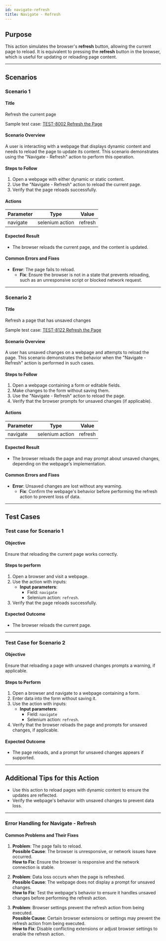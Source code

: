 ```yaml
---
id: navigate-refresh
title: Navigate - Refresh
---
```


## Purpose
This action simulates the browser's **refresh** button, allowing the current page to reload. It is equivalent to pressing the **refresh** button in the browser, which is useful for updating or reloading page content.

---

## Scenarios

### Scenario 1

#### Title
Refresh the current page  

Sample test case: [TEST-8002 Refresh the Page](https://zeuz.zeuz.ai/Home/ManageTestCases/Edit/TEST-8002/)

#### Scenario Overview
A user is interacting with a webpage that displays dynamic content and needs to reload the page to update its content. This scenario demonstrates using the "Navigate - Refresh" action to perform this operation.

#### Steps to Follow
1. Open a webpage with either dynamic or static content.
2. Use the "Navigate - Refresh" action to reload the current page.
3. Verify that the page reloads successfully.

#### Actions

| Parameter    | Type             | Value     |
|--------------|------------------|-----------|
| navigate     | selenium action  | refresh   |

#### Expected Result
- The browser reloads the current page, and the content is updated.

#### Common Errors and Fixes
- **Error**: The page fails to reload.
  - **Fix**: Ensure the browser is not in a state that prevents reloading, such as an unresponsive script or blocked network request.

---

### Scenario 2

#### Title
Refresh a page that has unsaved changes  

Sample test case: [TEST-8122 Refresh the Page](https://zeuz.zeuz.ai/Home/ManageTestCases/Edit/TEST-8122/)

#### Scenario Overview
A user has unsaved changes on a webpage and attempts to reload the page. This scenario demonstrates the behavior when the "Navigate - Refresh" action is performed in such cases.

#### Steps to Follow
1. Open a webpage containing a form or editable fields.
2. Make changes to the form without saving them.
3. Use the "Navigate - Refresh" action to reload the page.
4. Verify that the browser prompts for unsaved changes (if applicable).

#### Actions

| Parameter   | Type             | Value    |
|-------------|------------------|----------|
| navigate    | selenium action  | refresh  |

#### Expected Result
- The browser reloads the page and may prompt about unsaved changes, depending on the webpage's implementation.

#### Common Errors and Fixes
- **Error**: Unsaved changes are lost without any warning.
  - **Fix**: Confirm the webpage's behavior before performing the refresh action to prevent loss of data.

---

## Test Cases

### Test case for Scenario 1

#### Objective
Ensure that reloading the current page works correctly.

#### Steps to perform
1. Open a browser and visit a webpage.
2. Use the action with inputs:
   - **Input parameters**:
     - Field: `navigate`
     - Selenium action: `refresh`.
3. Verify that the page reloads successfully.

#### Expected Outcome
- The browser reloads the current page.

---

### Test Case for Scenario 2

#### Objective
Ensure that reloading a page with unsaved changes prompts a warning, if applicable.

#### Steps to Perform
1. Open a browser and navigate to a webpage containing a form.
2. Enter data into the form without saving it.
3. Use the action with inputs:
   - **Input parameters**:
     - Field: `navigate`
     - Selenium action: `refresh`.
4. Verify that the browser reloads the page and prompts for unsaved changes, if applicable.

#### Expected Outcome
- The page reloads, and a prompt for unsaved changes appears if supported.

---

## Additional Tips for this Action
- Use this action to reload pages with dynamic content to ensure the updates are reflected.
- Verify the webpage's behavior with unsaved changes to prevent data loss.

---

### Error Handling for Navigate - Refresh

#### Common Problems and Their Fixes
1. **Problem**: The page fails to reload.  
   **Possible Cause**: The browser is unresponsive, or network issues have occurred.  
   **How to Fix**: Ensure the browser is responsive and the network connection is stable.

2. **Problem**: Data loss occurs when the page is refreshed.  
   **Possible Cause**: The webpage does not display a prompt for unsaved changes.  
   **How to Fix**: Test the webpage's behavior to ensure it handles unsaved changes before performing the refresh action.

3. **Problem**: Browser settings prevent the refresh action from being executed.  
   **Possible Cause**: Certain browser extensions or settings may prevent the refresh action from being executed.  
   **How to Fix**: Disable conflicting extensions or adjust browser settings to enable the refresh action.